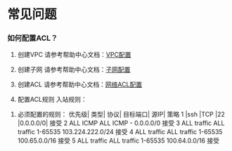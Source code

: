 # 常见问题

### 如何配置ACL？

1.	创建VPC
请参考帮助中心文档：[VPC配置](/documentation/Networking/Virtual-Private-Cloud/Operation-Guide/VPC-Configuration.md)

2.	创建子网
请参考帮助中心文档：[子网配置](/documentation/Networking/Virtual-Private-Cloud/Operation-Guide/Subnet-Configuration.md)

3.	创建ACL
请参考帮助中心文档：[网络ACL配置](/documentation/Networking/Virtual-Private-Cloud/Operation-Guide/Network-ACL-Configuration.md)

4.	配置ACL规则
入站规则：
1)	必须配置的规则：
优先级|	类型|	协议|	目标端口|	源IP|	策略
1	|ssh	|TCP	|22	|0.0.0.0/0|	接受
2	ALL ICMP	ALL ICMP	-	0.0.0.0/0	接受
3	ALL traffic	ALL traffic	1-65535	103.224.222.0/24	接受
4	ALL traffic	ALL traffic	1-65535	100.65.0.0/16	接受
5	ALL traffic	ALL traffic	1-65535	100.64.0.0/16	接受


